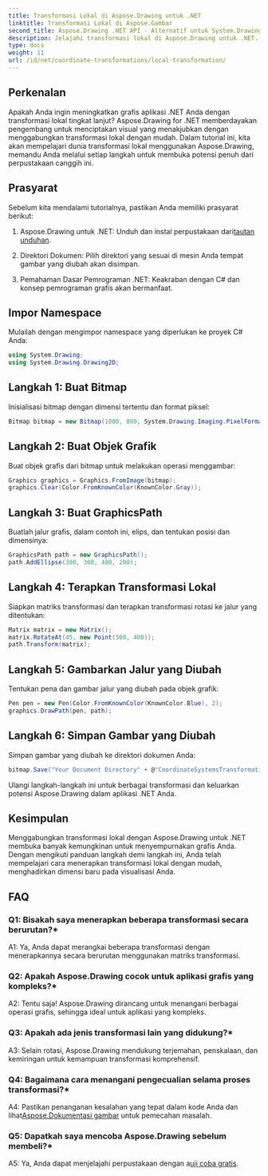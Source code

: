 ```yaml
---
title: Transformasi Lokal di Aspose.Drawing untuk .NET
linktitle: Transformasi Lokal di Aspose.Gambar
second_title: Aspose.Drawing .NET API - Alternatif untuk System.Drawing.Common
description: Jelajahi transformasi lokal di Aspose.Drawing untuk .NET. Tingkatkan grafik dengan langkah-langkah yang mudah diikuti.
type: docs
weight: 11
url: /id/net/coordinate-transformations/local-transformation/
---
```

## Perkenalan

Apakah Anda ingin meningkatkan grafis aplikasi .NET Anda dengan transformasi lokal tingkat lanjut? Aspose.Drawing for .NET memberdayakan pengembang untuk menciptakan visual yang menakjubkan dengan menggabungkan transformasi lokal dengan mudah. Dalam tutorial ini, kita akan mempelajari dunia transformasi lokal menggunakan Aspose.Drawing, memandu Anda melalui setiap langkah untuk membuka potensi penuh dari perpustakaan canggih ini.

## Prasyarat

Sebelum kita mendalami tutorialnya, pastikan Anda memiliki prasyarat berikut:

1.  Aspose.Drawing untuk .NET: Unduh dan instal perpustakaan dari[tautan unduhan](https://releases.aspose.com/drawing/net/).

2. Direktori Dokumen: Pilih direktori yang sesuai di mesin Anda tempat gambar yang diubah akan disimpan.

3. Pemahaman Dasar Pemrograman .NET: Keakraban dengan C# dan konsep pemrograman grafis akan bermanfaat.

## Impor Namespace

Mulailah dengan mengimpor namespace yang diperlukan ke proyek C# Anda:

```csharp
using System.Drawing;
using System.Drawing.Drawing2D;
```

## Langkah 1: Buat Bitmap

Inisialisasi bitmap dengan dimensi tertentu dan format piksel:

```csharp
Bitmap bitmap = new Bitmap(1000, 800, System.Drawing.Imaging.PixelFormat.Format32bppPArgb);
```

## Langkah 2: Buat Objek Grafik

Buat objek grafis dari bitmap untuk melakukan operasi menggambar:

```csharp
Graphics graphics = Graphics.FromImage(bitmap);
graphics.Clear(Color.FromKnownColor(KnownColor.Gray));
```

## Langkah 3: Buat GraphicsPath

Buatlah jalur grafis, dalam contoh ini, elips, dan tentukan posisi dan dimensinya:

```csharp
GraphicsPath path = new GraphicsPath();
path.AddEllipse(300, 300, 400, 200);
```

## Langkah 4: Terapkan Transformasi Lokal

Siapkan matriks transformasi dan terapkan transformasi rotasi ke jalur yang ditentukan:

```csharp
Matrix matrix = new Matrix();
matrix.RotateAt(45, new Point(500, 400));
path.Transform(matrix);
```

## Langkah 5: Gambarkan Jalur yang Diubah

Tentukan pena dan gambar jalur yang diubah pada objek grafik:

```csharp
Pen pen = new Pen(Color.FromKnownColor(KnownColor.Blue), 2);
graphics.DrawPath(pen, path);
```

## Langkah 6: Simpan Gambar yang Diubah

Simpan gambar yang diubah ke direktori dokumen Anda:

```csharp
bitmap.Save("Your Document Directory" + @"CoordinateSystemsTransformations\LocalTransformation_out.png");
```

Ulangi langkah-langkah ini untuk berbagai transformasi dan keluarkan potensi Aspose.Drawing dalam aplikasi .NET Anda.

## Kesimpulan

Menggabungkan transformasi lokal dengan Aspose.Drawing untuk .NET membuka banyak kemungkinan untuk menyempurnakan grafis Anda. Dengan mengikuti panduan langkah demi langkah ini, Anda telah mempelajari cara menerapkan transformasi lokal dengan mudah, menghadirkan dimensi baru pada visualisasi Anda.


## FAQ

### Q1: Bisakah saya menerapkan beberapa transformasi secara berurutan?*

A1: Ya, Anda dapat merangkai beberapa transformasi dengan menerapkannya secara berurutan menggunakan matriks transformasi.

### Q2: Apakah Aspose.Drawing cocok untuk aplikasi grafis yang kompleks?*

A2: Tentu saja! Aspose.Drawing dirancang untuk menangani berbagai operasi grafis, sehingga ideal untuk aplikasi yang kompleks.

### Q3: Apakah ada jenis transformasi lain yang didukung?*

A3: Selain rotasi, Aspose.Drawing mendukung terjemahan, penskalaan, dan kemiringan untuk kemampuan transformasi komprehensif.

### Q4: Bagaimana cara menangani pengecualian selama proses transformasi?*

 A4: Pastikan penanganan kesalahan yang tepat dalam kode Anda dan lihat[Aspose.Dokumentasi gambar](https://reference.aspose.com/drawing/net/) untuk pemecahan masalah.

### Q5: Dapatkah saya mencoba Aspose.Drawing sebelum membeli?*

 A5: Ya, Anda dapat menjelajahi perpustakaan dengan a[uji coba gratis](https://releases.aspose.com/).